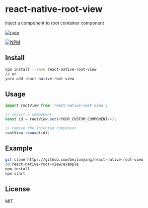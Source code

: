 # react-native-root-view
inject a component to root container component

[![npm](https://img.shields.io/npm/l/express.svg)]()

[![NPM](https://nodei.co/npm/react-native-root-view.png)](https://nodei.co/npm/react-native-root-view/)

## Install
```bash
npm install --save react-native-root-view
// or
yarn add react-native-root-view
```

## Usage
```javascript
import rootView from 'react-native-root-view';

// inject a component
const id = rootView.set(<YOUR_CUSTOM_COMPONENT/>);

// remove the injected component
rootView.remove(id);
```

## Example
```bash
git clone https://github.com/beilunyang/react-native-root-view
cd react-native-root-view/example
npm install
npm start
```

## License
MIT


